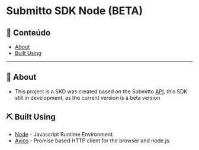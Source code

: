 # Submitto SDK Node (BETA)

## 📝 Conteúdo

- [About](#about)
- [Built Using](#built_using)

---

## 🏁 About <a name = "about"></a>

- This project is a SKD was created based on the Submitto [API](https://github.com/submitto/submitto-api), this SDK still in development, as the current version is a beta version

## ⛏️ Built Using <a name = "built_using"></a>

- [Node](https://nodejs.org/en/) - Javascript Runtime Environment.
- [Axios](https://github.com/axios/axios) - Promise based HTTP client for the browser and node.js.
